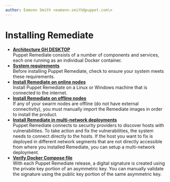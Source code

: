 ```yaml
---
author: Eamonn Smith <eamonn.smith@puppet.com\>
---
```


# Installing Remediate

-   **[Architecture GH DESKTOP](remediate_architecture.md)**  
Puppet Remediate consists of a number of components and services, each one running as an individual Docker container.
-   **[System requirements](system_requirements.md)**  
Before installing Puppet Remediate, check to ensure your system meets these requirements.
-   **[Install Remediate on online nodes](install_remediate.md)**  
Install Puppet Remediate on a Linux or Windows machine that is connected to the internet.
-   **[Install Remediate on offline nodes](installing_remediate_on_offline_nodes.md)**  
If any of your swarm nodes are offline \(do not have external connectivity\), you must manually import the Remediate images in order to install the product.
-   **[Install Remediate in multi-network deployments](install_remediate_in_multi_network_deployments.md)**  
 Puppet Remediate connects to security providers to discover hosts with vulnerabilities. To take action and fix the vulnerabilities, the system needs to connect directly to the hosts. If the host you want to fix is deployed in different network segments that are not directly accessible from where you installed Remediate, you can setup a multi-network deployment.
-   **[Verify Docker Compose file](verify_docker_compose_file.md)**  
With each Puppet Remediate release, a digital signature is created using the private key portion of an asymmetric key. You can manually validate the signature using the public key portion of the same asymmetric key. 

